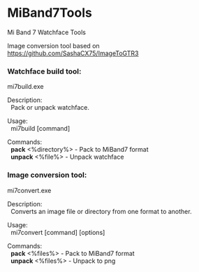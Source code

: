 # MiBand7Tools
Mi Band 7 Watchface Tools

Image conversion tool based on https://github.com/SashaCX75/ImageToGTR3

### Watchface build tool:
mi7build.exe

Description:  
&nbsp;&nbsp;Pack or unpack watchface.

Usage:  
&nbsp;&nbsp;mi7build [command]

Commands:  
&nbsp;&nbsp;**pack** <%directory%>  - Pack to MiBand7 format  
&nbsp;&nbsp;**unpack** <%file%>     - Unpack watchface

### Image conversion tool:
mi7convert.exe

Description:  
&nbsp;&nbsp;Converts an image file or directory from one format to another.

Usage:  
&nbsp;&nbsp;mi7convert [command] [options]

Commands:  
&nbsp;&nbsp;**pack** <%files%>    - Pack to MiBand7 format  
&nbsp;&nbsp;**unpack** <%files%>  - Unpack to png  